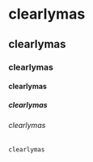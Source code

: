 # clearlymas
## clearlymas
### clearlymas
#### clearlymas
##### clearlymas
###### clearlymas
`clearlymas`
